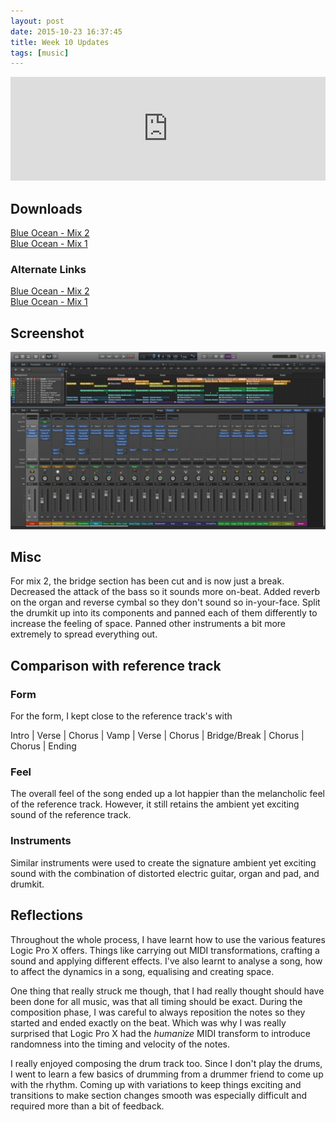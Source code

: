 ```yaml
---
layout: post
date: 2015-10-23 16:37:45
title: Week 10 Updates
tags: [music]
---
```


<iframe width="100%" height="166" scrolling="no" frameborder="no" src="https://w.soundcloud.com/player/?url=https%3A//api.soundcloud.com/tracks/229702519&amp;color=0066cc&amp;auto_play=false&amp;hide_related=false&amp;show_comments=true&amp;show_user=true&amp;show_reposts=false"></iframe>


## Downloads
[Blue Ocean - Mix 2](http://www.mediafire.com/download/zcaoa3fusko1z4k/blue-ocean-mix2.wav)  
[Blue Ocean - Mix 1](http://www.mediafire.com/download/cg49bu2qkucr9qf/blue-ocean-mix1.wav)

### Alternate Links
[Blue Ocean - Mix 2](https://www.dropbox.com/s/gi9idorw98nkl04/blue-ocean-mix2.wav?dl=0)  
[Blue Ocean - Mix 1](https://www.dropbox.com/s/eqjjmpdti6byrzd/blue-ocean-mix1.wav?dl=0)

## Screenshot
[![week10](../../../images/music-wk10.png)](../../../images/music-wk10.png)


## Misc
For mix 2, the bridge section has been cut and is now just a break. Decreased the attack of the bass so it sounds more on-beat. Added reverb on the organ and reverse cymbal so they don't sound so in-your-face. Split the drumkit up into its components and panned each of them differently to increase the feeling of space. Panned other instruments a bit more extremely to spread everything out.


## Comparison with reference track

### Form
For the form, I kept close to the reference track's with

Intro | Verse | Chorus | Vamp | Verse | Chorus | Bridge/Break | Chorus | Chorus | Ending

### Feel
The overall feel of the song ended up a lot happier than the melancholic feel of the reference track. However, it still retains the ambient yet exciting sound of the reference track.

### Instruments
Similar instruments were used to create the signature ambient yet exciting sound with the combination of distorted electric guitar, organ and pad, and drumkit.


## Reflections
Throughout the whole process, I have learnt how to use the various features Logic Pro X offers. Things like carrying out MIDI transformations, crafting a sound and applying different effects. I've also learnt to analyse a song, how to affect the dynamics in a song, equalising and creating space.

One thing that really struck me though, that I had really thought should have been done for all music, was that all timing should be exact. During the composition phase, I was careful to always reposition the notes so they started and ended exactly on the beat. Which was why I was really surprised that Logic Pro X had the _humanize_ MIDI transform to introduce randomness into the timing and velocity of the notes.

I really enjoyed composing the drum track too. Since I don't play the drums, I went to learn a few basics of drumming from a drummer friend to come up with the rhythm. Coming up with variations to keep things exciting and transitions to make section changes smooth was especially difficult and required more than a bit of feedback.